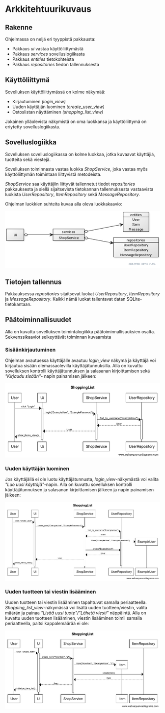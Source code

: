 # Arkkitehtuurikuvaus

## Rakenne

Ohjelmassa on neljä eri tyyppistä pakkausta:
- Pakkaus *ui* vastaa käyttöliittymästä
- Pakkaus *services* sovelluslogiikasta
- Pakkaus *entities* tietokohteista 
- Pakkaus *repositories* tiedon tallennuksesta

## Käyttöliittymä

Sovelluksen käyttöliittymässä on kolme näkymää:

- Kirjautuminen *(login_view)*
- Uuden käyttäjän luominen *(create_user_view)*
- Ostoslistan näyttäminen *(shopping_list_view)*

Jokainen ylläolevista näkymistä on oma luokkansa ja käyttöliittymä on eriytetty sovelluslogiikasta. 

## Sovelluslogiikka

Sovelluksen sovelluslogiikassa on kolme luokkaa, jotka kuvaavat käyttäjiä, tuotteita sekä viestejä.

Sovelluksen toiminnasta vastaa luokka *ShopService*, joka vastaa myös käyttöliittymän toimintaan liittyvistä metodeista. 

*ShopService* saa käyttäjiin liittyvät tallennetut tiedot *repositories* pakkauksesta ja siellä sijaitsevista tietokannan tallennuksesta vastaavista luokista *UserRepository*, *ItemRepository* sekä *MessageRepository*.

Ohjelman luokkien suhteita kuvaa alla oleva luokkakaavio:

![Luokkakaavio](/dokumentaatio/kuvat/luokkakaavio.png)

## Tietojen tallennus

Pakkauksessa *repositories* sijaitsevat luokat *UserRepository*, *ItemRepository* ja *MessageRepository*. 
Kaikki nämä luokat tallentavat datan SQLite-tietokantaan. 

## Päätoiminnallisuudet

Alla on kuvattu sovelluksen toimintalogiikka päätoiminnallisuuksien osalta. Sekvenssikaaviot selkeyttävät toiminnan kuvaamista

### Sisäänkirjautuminen

Ohjelman avautuessa käyttäjälle avautuu *login_view* näkymä ja käyttäjä voi kirjautua sisään olemassaolevilla käyttäjätunnuksilla. Alla on kuvattu sovelluksen kontrolli käyttäjätunnuksen ja salasanan kirjoittamisen sekä *"Kirjaudu sisään"*- napin painamisen jälkeen:

![Sekvenssikaavio_login](/dokumentaatio/kuvat/sekvenssikaavio_login.png)

### Uuden käyttäjän luominen

Jos käyttäjällä ei ole luotu käyttäjätunnusta, *login_view*-näkymästä voi valita *"Luo uusi käyttäjä"*-napin. Alla on kuvattu sovelluksen kontrolli käyttäjätunnuksen ja salasanan kirjoittamisen jälkeen ja napin painamisen jälkeen:

![Sekvenssikaavio_create_user](/dokumentaatio/kuvat/sekvenssikaavio_create_user.png)

### Uuden tuotteen tai viestin lisääminen

Uuden tuotteen tai viestin lisääminen tapahtuvat samalla periaatteella. *Shopping_list_view*-näkymässä voi lisätä uuden tuotteen/viestin, valita määrän ja painaa *"Lisää uusi tuote"/"Lähetä viesti"* näppäintä. Alla on kuvattu uuden tuotteen lisääminen, viestin lisääminen toimii samalla periaatteella, paitsi kappalemäärää ei ole: 

![Sekvenssikaavio_create_item](/dokumentaatio/kuvat/sekvenssikaavio_create_item.png)